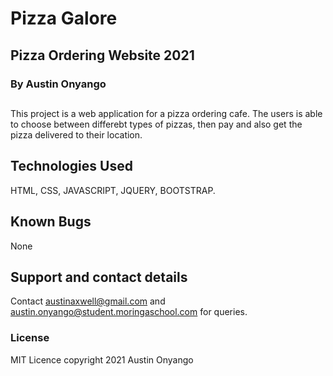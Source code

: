 # Pizza Galore
## Pizza Ordering Website 2021
### By Austin Onyango
## 
This project is a web application for a pizza ordering cafe. The users is able to choose between differebt types of pizzas, then pay and also get the pizza delivered to their location.
## Technologies Used
HTML, CSS, JAVASCRIPT, JQUERY, BOOTSTRAP.
## Known Bugs
None
## Support and contact details
Contact austinaxwell@gmail.com and austin.onyango@student.moringaschool.com for queries.
### License
MIT Licence copyright 2021 Austin Onyango